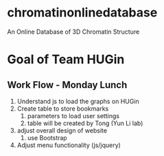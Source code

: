 # chromatinonlinedatabase
An Online Database of 3D Chromatin Structure

# Goal of Team HUGin


## Work Flow - Monday Lunch
1. Understand js to load the graphs on HUGin 
2. Create table to store bookmarks 
   1. parameters to load user settings
   2. table will be created by Tong (Yun Li lab)
3. adjust overall design of website
   1. use Bootstrap
4. Adjust menu functionality (js/jquery)


